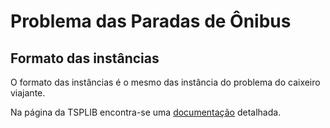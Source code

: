 # Problema das Paradas de Ônibus

## Formato das instâncias

   O formato das instâncias é o mesmo das instância do problema do caixeiro viajante.
   
   Na página da TSPLIB encontra-se uma [documentação](http://comopt.ifi.uni-heidelberg.de/software/TSPLIB95/tsp95.pdf) detalhada.
